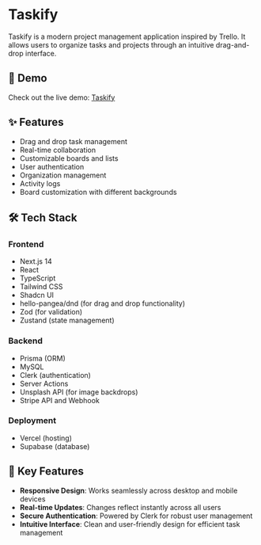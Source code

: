 # Taskify

Taskify is a modern project management application inspired by Trello. It allows
users to organize tasks and projects through an intuitive drag-and-drop
interface.

## 🚀 Demo

Check out the live demo: [Taskify](https://taskify-zeta-one.vercel.app)

## ✨ Features

- Drag and drop task management
- Real-time collaboration
- Customizable boards and lists
- User authentication
- Organization management
- Activity logs
- Board customization with different backgrounds

## 🛠️ Tech Stack

### Frontend

- Next.js 14
- React
- TypeScript
- Tailwind CSS
- Shadcn UI
- hello-pangea/dnd (for drag and drop functionality)
- Zod (for validation)
- Zustand (state management)

### Backend

- Prisma (ORM)
- MySQL
- Clerk (authentication)
- Server Actions
- Unsplash API (for image backdrops)
- Stripe API and Webhook

### Deployment

- Vercel (hosting)
- Supabase (database)

## 🔑 Key Features

- **Responsive Design**: Works seamlessly across desktop and mobile devices
- **Real-time Updates**: Changes reflect instantly across all users
- **Secure Authentication**: Powered by Clerk for robust user management
- **Intuitive Interface**: Clean and user-friendly design for efficient task
  management
